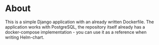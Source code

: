 # About
This is a simple Django application with an already written Dockerfile. The application works with PostgreSQL, the repository itself already has a docker-compose implementation - you can use it as a reference when writing Helm-chart.
